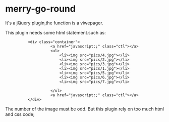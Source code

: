 # merry-go-round
It's a jQuery plugin,the function is a viwepager.

This plugin needs some html statement.such as:
                 
              <div class="container">
                		<a href="javascript:;" class="ctl"></a>
                		<ul>
                		    <li><img src="pics/4.jpg"></li>
                			<li><img src="pics/2.jpg"></li>
                			<li><img src="pics/3.jpg"></li>
                			<li><img src="pics/1.jpg"></li>
                			<li><img src="pics/5.jpg"></li>
                			<li><img src="pics/6.jpg"></li>
                			<li><img src="pics/7.jpg"></li>
                			
                		</ul>
                		<a href="javascript:;" class="ctl"></a>
              </div>
              
The number of the image must be odd.
But this plugin rely on too much html and css code;

